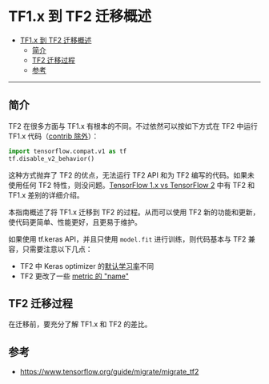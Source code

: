 # TF1.x 到 TF2 迁移概述

- [TF1.x 到 TF2 迁移概述](#tf1x-到-tf2-迁移概述)
  - [简介](#简介)
  - [TF2 迁移过程](#tf2-迁移过程)
  - [参考](#参考)

***

## 简介

TF2 在很多方面与 TF1.x 有根本的不同。不过依然可以按如下方式在 TF2 中运行 TF1.x 代码（[contrib 除外](https://github.com/tensorflow/community/blob/master/rfcs/20180907-contrib-sunset.md)）：

```python
import tensorflow.compat.v1 as tf
tf.disable_v2_behavior()
```

这种方式抛弃了 TF2 的优点，无法运行 TF2 API 和为 TF2 编写的代码。如果未使用任何 TF2 特性，则没问题。[TensorFlow 1.x vs TensorFlow 2](https://www.tensorflow.org/guide/migrate/tf1_vs_tf2) 中有 TF2 和 TF1.x 差别的详细介绍。

本指南概述了将 TF1.x 迁移到 TF2 的过程。从而可以使用 TF2 新的功能和更新，使代码更简单、性能更好，且更易于维护。

如果使用 tf.keras API，并且只使用 `model.fit` 进行训练，则代码基本与 TF2 兼容，只需要注意以下几点：

- TF2 中 Keras optimizer 的[默认学习率](https://www.tensorflow.org/guide/effective_tf2#optimizer_defaults)不同
- TF2 更改了一些 [metric 的 "name"](https://www.tensorflow.org/guide/effective_tf2#keras_metric_names)

## TF2 迁移过程

在迁移前，要充分了解 TF1.x 和 TF2 的差比。



## 参考

- https://www.tensorflow.org/guide/migrate/migrate_tf2
